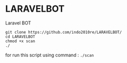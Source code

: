 # LARAVELBOT

Laravel BOT


```
git clone https://github.com/indo2010re/LARAVELBOT/
cd LARAVELBOT
chmod +x scan
./
```

for run this script using command :
`./scan`
